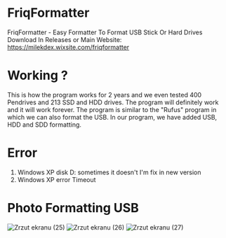 # FriqFormatter
FriqFormatter - Easy Formatter To Format USB Stick Or Hard Drives
Download In Releases or Main Website: https://milekdex.wixsite.com/friqformatter

# Working ?
This is how the program works for 2 years and we even tested 400 Pendrives and 213 SSD and HDD drives. 
The program will definitely work and it will work forever.
The program is similar to the "Rufus" program in which we can also format the USB. In our program, we have added USB, HDD and SDD formatting.

# Error 
1. Windows XP disk D: sometimes it doesn't I'm fix in new version
2. Windows XP error Timeout 

# Photo Formatting USB
![Zrzut ekranu (25)](https://user-images.githubusercontent.com/80784394/112444141-05d8ec80-8d4e-11eb-89b7-e815c167cc77.png)
![Zrzut ekranu (26)](https://user-images.githubusercontent.com/80784394/112444136-04a7bf80-8d4e-11eb-9693-9d2e2b8fc37d.png)
![Zrzut ekranu (27)](https://user-images.githubusercontent.com/80784394/112444140-05405600-8d4e-11eb-9cd1-6883cee8fe93.png)

